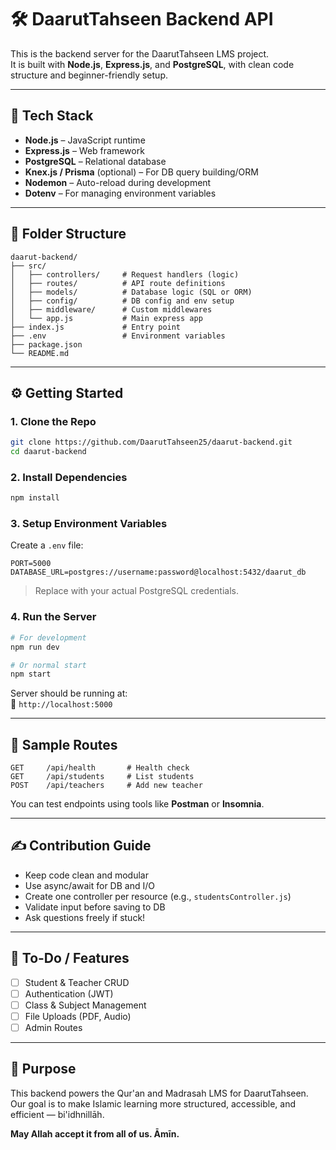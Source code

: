 # 🛠️ DaarutTahseen Backend API

This is the backend server for the DaarutTahseen LMS project.  
It is built with **Node.js**, **Express.js**, and **PostgreSQL**, with clean code structure and beginner-friendly setup.

---

## 🚀 Tech Stack

- **Node.js** – JavaScript runtime
- **Express.js** – Web framework
- **PostgreSQL** – Relational database
- **Knex.js / Prisma** (optional) – For DB query building/ORM
- **Nodemon** – Auto-reload during development
- **Dotenv** – For managing environment variables

---

## 📁 Folder Structure

```
daarut-backend/
├── src/
│   ├── controllers/     # Request handlers (logic)
│   ├── routes/          # API route definitions
│   ├── models/          # Database logic (SQL or ORM)
│   ├── config/          # DB config and env setup
│   ├── middleware/      # Custom middlewares
│   └── app.js           # Main express app
├── index.js             # Entry point
├── .env                 # Environment variables
├── package.json
└── README.md
```

---

## ⚙️ Getting Started

### 1. Clone the Repo

```bash
git clone https://github.com/DaarutTahseen25/daarut-backend.git
cd daarut-backend
```

### 2. Install Dependencies

```bash
npm install
```

### 3. Setup Environment Variables

Create a `.env` file:

```env
PORT=5000
DATABASE_URL=postgres://username:password@localhost:5432/daarut_db
```

> Replace with your actual PostgreSQL credentials.

### 4. Run the Server

```bash
# For development
npm run dev

# Or normal start
npm start
```

Server should be running at:  
📍 `http://localhost:5000`

---

## 🧪 Sample Routes

```http
GET     /api/health       # Health check
GET     /api/students     # List students
POST    /api/teachers     # Add new teacher
```

You can test endpoints using tools like **Postman** or **Insomnia**.

---

## ✍️ Contribution Guide

- Keep code clean and modular
- Use async/await for DB and I/O
- Create one controller per resource (e.g., `studentsController.js`)
- Validate input before saving to DB
- Ask questions freely if stuck!

---

## 📌 To-Do / Features

- [ ] Student & Teacher CRUD
- [ ] Authentication (JWT)
- [ ] Class & Subject Management
- [ ] File Uploads (PDF, Audio)
- [ ] Admin Routes

---

## 🕋 Purpose

This backend powers the Qur'an and Madrasah LMS for DaarutTahseen.  
Our goal is to make Islamic learning more structured, accessible, and efficient — bi'idhnillāh.

**May Allah accept it from all of us. Āmīn.**